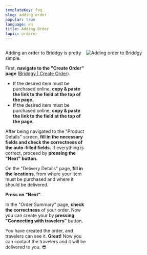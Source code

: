 ```yaml
---
templateKey: faq
slug: adding-order
popular: true
language: en
title: Adding Order
topic: orderer
---
```

<style>
.briddgy-faq-grid{
display:grid;
grid-template-columns:repeat(2, 1fr);
}
.col-2{
grid-column-start: 2;
}
.text-center{
text-align:center;
}
.span-2{
grid-column-end:span 2;
}


</style>

<div class="briddgy-faq-grid">

<div>

Adding an order to Briddgy is pretty simple.

First, **navigate to the "Create Order" page** ([Briddgy | Create Order](https://www.briddgy.com/order)).

* If the desired item must be purchased online, **copy & paste the link to the field at the top of the page.**
* If the desired item must be purchased online, **copy & paste the link to the field at the top of the page.**

After being navigated to the "Product Details" screen, **fill in the necessary fields and check the correctness of the auto-filled fields.** If everything is correct, proceed by **pressing the "Next" button.**

On the "Delivery Details" page, **fill in the locations**, from where your item must be purchased and where it should be delivered.

**Press on "Next"**.

In the "Order Summary" page, **check the correctness** of your order. Now you can create your by **pressing "Connecting with travelers"** button.

You have created the order, and travelers can see it. **Great!** Now you can contact the travelers and it will be delivered to you. 😎

</div>
<div class='col-2' height='50px'>

![Adding order to Briddgy](/assets/add_order.gif "Adding order to Briddgy")
</div>
</div>